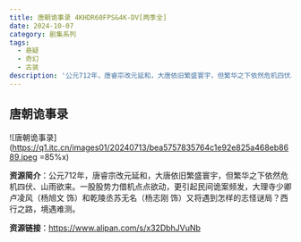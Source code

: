 ```yaml
---
title: 唐朝诡事录 4KHDR60FPS&4K-DV[两季全]
date: 2024-10-07
category: 剧集系列
tags:
  - 悬疑
  - 奇幻
  - 古装
description: '公元712年，唐睿宗改元延和，大唐依旧繁盛寰宇，但繁华之下依然危机四伏、山雨欲来。一股股势力借机点点欲动，更引起民间诡案频发，大理寺少卿卢凌风（杨旭文 饰）和乾陵丞苏无名（杨志刚 饰）又将遇到怎样的志怪谜局？西行之路，境遇难测。'
---
```


## 唐朝诡事录

![唐朝诡事录](https://q1.itc.cn/images01/20240713/bea5757835764c1e92e825a468eb8689.jpeg =85%x)

**资源简介**：公元712年，唐睿宗改元延和，大唐依旧繁盛寰宇，但繁华之下依然危机四伏、山雨欲来。一股股势力借机点点欲动，更引起民间诡案频发，大理寺少卿卢凌风（杨旭文 饰）和乾陵丞苏无名（杨志刚 饰）又将遇到怎样的志怪谜局？西行之路，境遇难测。

**资源链接**：https://www.alipan.com/s/x32DbhJVuNb
